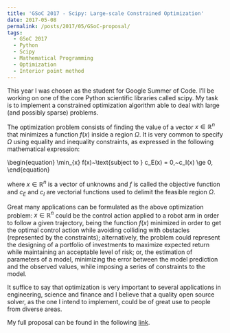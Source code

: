 ```yaml
---
title: 'GSoC 2017 - Scipy: Large-scale Constrained Optimization'
date: 2017-05-08
permalink: /posts/2017/05/GSoC-proposal/
tags:
  - GSoC 2017
  - Python
  - Scipy
  - Mathematical Programming
  - Optimization
  - Interior point method
---
```


This year I was chosen as the student for Google Summer of Code.
I’ll be working on one of the core Python scientific libraries called scipy.
My task is to implement a constrained optimization algorithm able to deal with
large (and possibly sparse) problems.

The optimization problem consists of finding the value
of a vector $x\in \mathbb{R}^n$ that minimizes a function $f(x)$
inside a region $\Omega$. It is very common to specify 
$\Omega$ using equality and inequality constraints,
as expressed in the following mathematical expression:

\begin{equation}
   \min_{x}  f(x)~\text{subject to } c_E(x) = 0,~c_I(x) \ge 0,
\end{equation}

where $x\in \mathbb{R}^n$ is a vector of unknowns and $f$ is called the objective
function and $c_E$ and $c_I$ are vectorial functions used to delimit the feasible region
$\Omega$.

Great many applications can be formulated as the above optimization problem: $x\in \mathbb{R}^n$
could be the control action applied to a robot arm in order to follow a given trajectory,
being the function $f(x)$ minimized in order to get the optimal control action
while avoiding colliding with obstacles (represented by the constraints); alternatively,
the problem could represent the designing of a portfolio of investments to maximize expected 
return while maintaining an acceptable level of risk; or, the estimation of parameters of 
a model, minimizing the error between the model prediction and the observed values, while
imposing a series of constraints to the model. 

It suffice to say that optimization is very important to several applications 
in engineering, science and finance and I believe that a quality open source
solver, as the one I intend to implement, could be of great use to people from
diverse areas.

My full proposal can be found in the following [link](https://github.com/antonior92/GSoC2017-Scipy).



